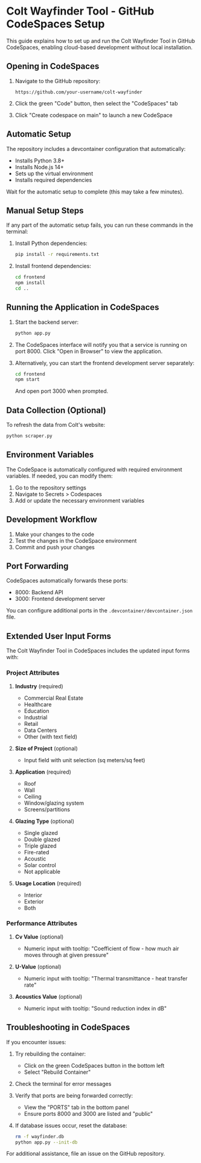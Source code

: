 # Colt Wayfinder Tool - GitHub CodeSpaces Setup

This guide explains how to set up and run the Colt Wayfinder Tool in GitHub CodeSpaces, enabling cloud-based development without local installation.

## Opening in CodeSpaces

1. Navigate to the GitHub repository:
   ```
   https://github.com/your-username/colt-wayfinder
   ```

2. Click the green "Code" button, then select the "CodeSpaces" tab

3. Click "Create codespace on main" to launch a new CodeSpace

## Automatic Setup

The repository includes a devcontainer configuration that automatically:
- Installs Python 3.8+
- Installs Node.js 14+
- Sets up the virtual environment
- Installs required dependencies

Wait for the automatic setup to complete (this may take a few minutes).

## Manual Setup Steps

If any part of the automatic setup fails, you can run these commands in the terminal:

1. Install Python dependencies:
   ```bash
   pip install -r requirements.txt
   ```

2. Install frontend dependencies:
   ```bash
   cd frontend
   npm install
   cd ..
   ```

## Running the Application in CodeSpaces

1. Start the backend server:
   ```bash
   python app.py
   ```

2. The CodeSpaces interface will notify you that a service is running on port 8000. Click "Open in Browser" to view the application.

3. Alternatively, you can start the frontend development server separately:
   ```bash
   cd frontend
   npm start
   ```
   And open port 3000 when prompted.

## Data Collection (Optional)

To refresh the data from Colt's website:

```bash
python scraper.py
```

## Environment Variables

The CodeSpace is automatically configured with required environment variables. If needed, you can modify them:

1. Go to the repository settings
2. Navigate to Secrets > Codespaces
3. Add or update the necessary environment variables

## Development Workflow

1. Make your changes to the code
2. Test the changes in the CodeSpace environment
3. Commit and push your changes

## Port Forwarding

CodeSpaces automatically forwards these ports:
- 8000: Backend API
- 3000: Frontend development server

You can configure additional ports in the `.devcontainer/devcontainer.json` file.

## Extended User Input Forms

The Colt Wayfinder Tool in CodeSpaces includes the updated input forms with:

### Project Attributes
1. **Industry** (required)
   - Commercial Real Estate
   - Healthcare
   - Education
   - Industrial
   - Retail
   - Data Centers
   - Other (with text field)

2. **Size of Project** (optional)
   - Input field with unit selection (sq meters/sq feet)

3. **Application** (required)
   - Roof
   - Wall
   - Ceiling
   - Window/glazing system
   - Screens/partitions

4. **Glazing Type** (optional)
   - Single glazed
   - Double glazed
   - Triple glazed
   - Fire-rated
   - Acoustic
   - Solar control
   - Not applicable

5. **Usage Location** (required)
   - Interior
   - Exterior
   - Both

### Performance Attributes
1. **Cv Value** (optional)
   - Numeric input with tooltip: "Coefficient of flow - how much air moves through at given pressure"

2. **U-Value** (optional)
   - Numeric input with tooltip: "Thermal transmittance - heat transfer rate"

3. **Acoustics Value** (optional)
   - Numeric input with tooltip: "Sound reduction index in dB"

## Troubleshooting in CodeSpaces

If you encounter issues:

1. Try rebuilding the container:
   - Click on the green CodeSpaces button in the bottom left
   - Select "Rebuild Container"

2. Check the terminal for error messages

3. Verify that ports are being forwarded correctly:
   - View the "PORTS" tab in the bottom panel
   - Ensure ports 8000 and 3000 are listed and "public"

4. If database issues occur, reset the database:
   ```bash
   rm -f wayfinder.db
   python app.py --init-db
   ```

For additional assistance, file an issue on the GitHub repository.
